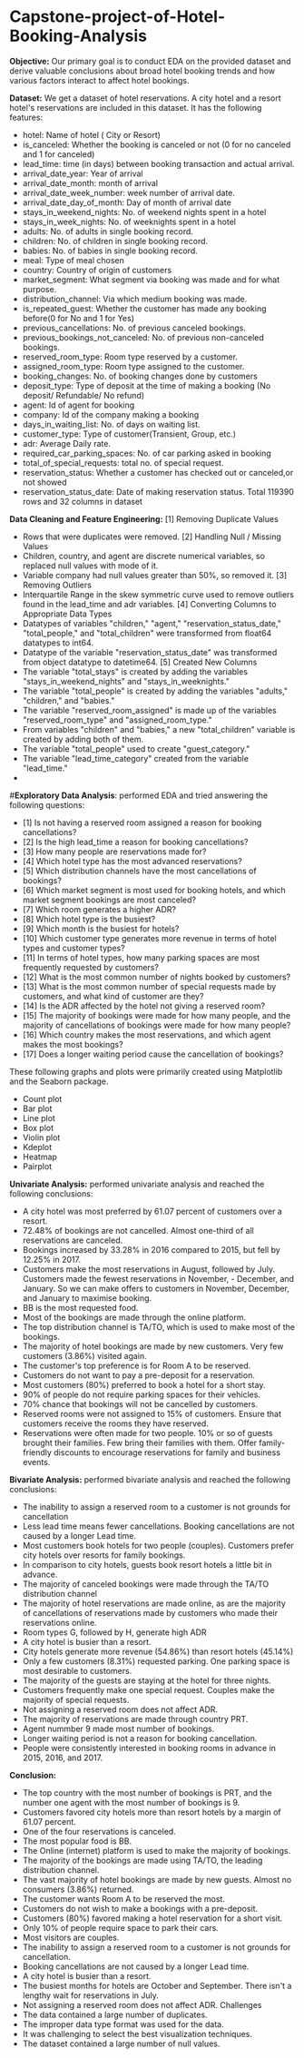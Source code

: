 # Capstone-project-of-Hotel-Booking-Analysis

**Objective:**
Our primary goal is to conduct EDA on the provided dataset and derive valuable conclusions about broad hotel booking trends and how various factors interact to affect hotel bookings.

**Dataset:**
 We get a dataset of hotel reservations. A city hotel and a resort hotel's reservations are included in this dataset. It has the following features:
 - hotel: Name of hotel ( City or Resort)
 - is_canceled: Whether the booking is canceled or not (0 for no canceled and 1 for canceled)
 - lead_time: time (in days) between booking transaction and actual arrival.
 - arrival_date_year: Year of arrival
 - arrival_date_month: month of arrival
 - arrival_date_week_number: week number of arrival date.
 - arrival_date_day_of_month: Day of month of arrival date
 - stays_in_weekend_nights: No. of weekend nights spent in a hotel
 - stays_in_week_nights: No. of weeknights spent in a hotel
 - adults: No. of adults in single booking record.
 - children: No. of children in single booking record.
 - babies: No. of babies in single booking record. 
 - meal: Type of meal chosen 
 - country: Country of origin of customers
 - market_segment: What segment via booking was made and for what purpose.
 - distribution_channel: Via which medium booking was made.
 - is_repeated_guest: Whether the customer has made any booking before(0 for No and 1 for 
                 Yes)
 - previous_cancellations: No. of previous canceled bookings.
 - previous_bookings_not_canceled: No. of previous non-canceled bookings.
 - reserved_room_type: Room type reserved by a customer.
 - assigned_room_type: Room type assigned to the customer.
 - booking_changes: No. of booking changes done by customers
 - deposit_type: Type of deposit at the time of making a booking (No deposit/ Refundable/ No refund)
 - agent: Id of agent for booking
 - company: Id of the company making a booking
 - days_in_waiting_list: No. of days on waiting list.
 - customer_type: Type of customer(Transient, Group, etc.)
 - adr: Average Daily rate.
 - required_car_parking_spaces: No. of car parking asked in booking
 - total_of_special_requests: total no. of special request.
 - reservation_status: Whether a customer has checked out or canceled,or not showed 
 - reservation_status_date: Date of making reservation status.
Total 119390 rows and 32 columns in dataset

**Data Cleaning and Feature Engineering:**
 [1] Removing Duplicate Values
 - Rows that were duplicates were removed.
 [2] Handling Null / Missing Values
 - Children, country, and agent are discrete numerical variables, so replaced null values with mode of it.
 - Variable company had null values greater than 50%, so removed it.
 [3] Removing Outliers
 - Interquartile Range in the skew symmetric curve used to remove outliers found in the lead_time and adr variables.
 [4] Converting Columns to Appropriate Data Types
 - Datatypes of variables "children," "agent," "reservation_status_date," "total_people," and "total_children" were transformed from float64 datatypes to int64.
 - Datatype of the variable "reservation_status_date" was transformed from object datatype to datetime64.
 [5] Created New Columns
 - The variable "total_stays" is created by adding the variables "stays_in_weekend_nights" and "stays_in_weeknights."
 - The variable "total_people" is created by adding the variables "adults," "children," and "babies."
 - The variable "reserved_room_assigned" is made up of the variables "reserved_room_type" and "assigned_room_type."
 - From variables "children" and "babies," a new "total_children" variable is created by adding both of them.
 - The variable "total_people" used to create "guest_category."
 - The variable "lead_time_category" created from the variable "lead_time."
 - 
#**Exploratory Data Analysis**:
 performed EDA and tried answering the following questions:
 - [1] Is not having a reserved room assigned a reason for booking cancellations?
 - [2]  Is the high lead_time a reason for booking cancellations?
 - [3] How many people are reservations made for?
 - [4] Which hotel type has the most advanced reservations?
 - [5] Which distribution channels have the most cancellations of bookings?
 - [6] Which market segment is most used for booking hotels, and which market segment bookings are most canceled?
 - [7]  Which room generates a higher ADR?
 - [8]  Which hotel type is the busiest?
 - [9] Which month is the busiest for hotels?
 - [10]  Which customer type generates more revenue in terms of hotel types and customer types?
 - [11] In terms of hotel types, how many parking spaces are most frequently requested by customers?
 - [12]  What is the most common number of nights booked by customers?
 - [13] What is the most common number of special requests made by customers, and what kind of customer are they?
 - [14] Is the ADR affected by the hotel not giving a reserved room?
 - [15] The majority of bookings were made for how many people, and the majority of cancellations of bookings were made for how many people?
 - [16] Which country makes the most reservations, and which agent makes the most bookings?
 - [17] Does a longer waiting period cause the cancellation of bookings?

 These following graphs and plots were primarily created using Matplotlib and the Seaborn package.
 - Count plot
 - Bar plot
 - Line plot
 - Box plot
 - Violin plot
 - Kdeplot
 - Heatmap
 - Pairplot
   
**Univariate Analysis:**
 performed univariate analysis and reached the following conclusions:
 - A city hotel was most preferred by 61.07 percent of customers over a resort.
 - 72.48% of bookings are not cancelled. Almost one-third of all reservations are canceled. 
 - Bookings increased by 33.28% in 2016 compared to 2015, but fell by 12.25% in 2017.
 - Customers make the most reservations in August, followed by July. Customers made the fewest reservations in November, - December, and January. So we can make offers to customers in November, December, and January to maximise booking.
 - BB is the most requested food.
 - Most of the bookings are made through the online platform.
 - The top distribution channel is TA/TO, which is used to make most of the bookings.
 - The majority of hotel bookings are made by new customers. Very few customers (3.86%) visited again.
 - The customer's top preference is for Room A to be reserved.
 - Customers do not want to pay a pre-deposit for a reservation.
 - Most customers (80%) preferred to book a hotel for a short stay.
 - 90% of people do not require parking spaces for their vehicles.
 - 70% chance that bookings will not be cancelled by customers.
 - Reserved rooms were not assigned to 15% of customers. Ensure that customers receive the rooms they have reserved.
 - Reservations were often made for two people. 10% or so of guests brought their families. Few bring their families with them. Offer family-friendly discounts to encourage reservations for family and business events.

**Bivariate Analysis:**
 performed bivariate analysis and reached the following conclusions:
 - The inability to assign a reserved room to a customer is not grounds for cancellation
 - Less lead time means fewer cancellations. Booking cancellations are not caused by a longer Lead time.
 - Most customers book hotels for two people (couples). Customers prefer city hotels over resorts for family bookings.
 - In comparison to city hotels, guests book resort hotels a little bit in advance.
 - The majority of canceled bookings were made through the TA/TO distribution channel
 - The majority of hotel reservations are made online, as are the majority of cancellations of reservations made by customers who made their reservations online.
 - Room types G, followed by H, generate high ADR
 - A city hotel is busier than a resort.
 - City hotels generate more revenue (54.86%) than resort hotels (45.14%)
 - Only a few customers (8.31%) requested parking. One parking space is most desirable to customers. 
 - The majority of the guests are staying at the hotel for three nights. 
 - Customers frequently make one special request. Couples make the majority of special requests.
 - Not assigning a reserved room does not affect ADR.
 - The majority of reservations are made through country PRT.
 - Agent nummber 9 made most number of bookings.
 - Longer waiting period is not a reason for booking cancellation.
 - People were consistently interested in booking rooms in advance in 2015, 2016, and 2017.

**Conclusion:**
 - The top country with the most number of bookings is PRT, and the number one agent with the most number of bookings is 9. 
 - Customers favored city hotels more than resort hotels by a margin of 61.07 percent.
 - One of the four reservations is canceled.
 - The most popular food is BB.
 - The Online (internet) platform is used to make the majority of bookings.
 - The majority of the bookings are made using TA/TO, the leading distribution channel.
 - The vast majority of hotel bookings are made by new guests. Almost no consumers (3.86%) returned.
 - The customer wants Room A to be reserved the most.
 - Customers do not wish to make a bookings with a pre-deposit.
 - Customers (80%) favored making a hotel reservation for a short visit.
 - Only 10% of people require space to park their cars.
 - Most visitors are couples.
 - The inability to assign a reserved room to a customer is not grounds for cancellation.
 - Booking cancellations are not caused by a longer Lead time.
 - A city hotel is busier than a resort.
 - The busiest months for hotels are October and September. There isn't a lengthy wait for reservations in July.
 - Not assigning a reserved room does not affect ADR.
Challenges
 - The data contained a large number of duplicates.
 - The improper data type format was used for the data.
 - It was challenging to select the best visualization techniques.
 - The dataset contained a large number of null values.
